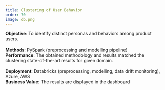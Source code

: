 ```yaml
---
title: Clustering of User Behavior
order: 70
image: db.png
---
```


**Objective**: To identify distinct personas and behaviors among product users. \
\
**Methods**: PySpark (preprocessing and modelling pipeline) \
**Performance**: The obtained methodology and results matched the clustering state-of-the-art results for given domain. \
\
**Deployment**: Databricks (preprocessing, modelling, data drift monitoring), Azure, AWS \
**Business Value**: The results are displayed in the dashboard
